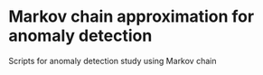 # Markov chain approximation for anomaly detection 
Scripts for anomaly detection study using Markov chain
